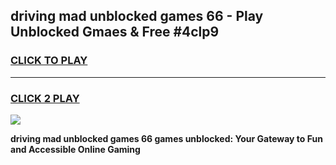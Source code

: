 
## driving mad unblocked games 66 - Play Unblocked Gmaes & Free #4clp9
<h3>
<a href="https://news.freeplayer.one?title=driving_mad_unblocked_games_66&ref=03M">CLICK TO PLAY</a></h3>
<hr>

<h3>
<a href="https://news.freeplayer.one?title=driving_mad_unblocked_games_66&ref=03M">CLICK 2 PLAY</a>
  
</h3>

<a href="https://news.freeplayer.one?title=driving_mad_unblocked_games_66&ref=03M"><img src="https://clearcache.store/games.png"></a>


**driving mad unblocked games 66 games unblocked: Your Gateway to Fun and Accessible Online Gaming**
